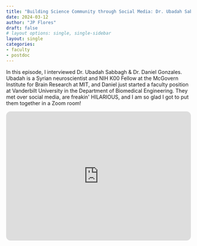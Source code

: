 ```yaml
---
title: "Building Science Community through Social Media: Dr. Ubadah Sabbagh & Dr. Daniel Gonzales"
date: 2024-03-12
author: "JP Flores"
draft: false
# layout options: single, single-sidebar
layout: single
categories:
- faculty
- postdoc
---
```


In this episode, I interviewed Dr. Ubadah Sabbagh & Dr. Daniel Gonzales. Ubadah is a Syrian neuroscientist and NIH K00 Fellow at the McGovern Institute for Brain Research at MIT, and Daniel just started a faculty position at Vanderbilt University in the Department of Biomedical Engineering. They met over social media, are freakin' HILARIOUS, and I am so glad I got to put them together in a Zoom room!

<iframe style="border-radius:12px" src="https://open.spotify.com/embed/episode/0FugqsoqrIeVMPm4TDpVAD?utm_source=generator&theme=0" width="100%" height="352" frameBorder="0" allowfullscreen="" allow="autoplay; clipboard-write; encrypted-media; fullscreen; picture-in-picture" loading="lazy"></iframe>